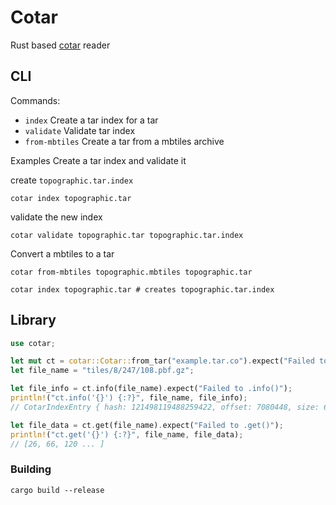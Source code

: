 # Cotar

Rust based [cotar](https://github.com/linz/cotar) reader

## CLI

Commands:
- `index` Create a tar index for a tar
- `validate` Validate tar index
- `from-mbtiles` Create a tar from a mbtiles archive

Examples
Create a tar index and validate it

create `topographic.tar.index`

```
cotar index topographic.tar
```

validate the new index

```
cotar validate topographic.tar topographic.tar.index
```

Convert a mbtiles to a tar

```
cotar from-mbtiles topographic.mbtiles topographic.tar

cotar index topographic.tar # creates topographic.tar.index
```

## Library

```rust
use cotar;

let mut ct = cotar::Cotar::from_tar("example.tar.co").expect("Failed to ::from_tar()");
let file_name = "tiles/8/247/108.pbf.gz";

let file_info = ct.info(file_name).expect("Failed to .info()");
println!("ct.info('{}') {:?}", file_name, file_info);
// CotarIndexEntry { hash: 121498119488259422, offset: 7080448, size: 68 }

let file_data = ct.get(file_name).expect("Failed to .get()");
println!("ct.get('{}') {:?}", file_name, file_data);
// [26, 66, 120 ... ]
```

### Building

```
cargo build --release
```
